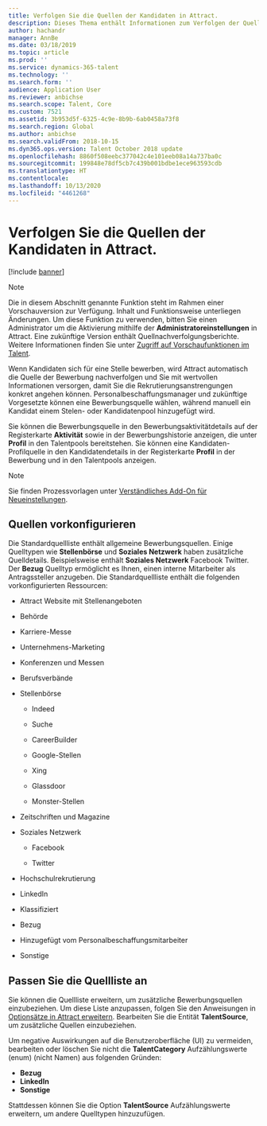 ```yaml
---
title: Verfolgen Sie die Quellen der Kandidaten in Attract.
description: Dieses Thema enthält Informationen zum Verfolgen der Quelle für Kandidatenprofile und Bewerbungen bereit.
author: hachandr
manager: AnnBe
ms.date: 03/18/2019
ms.topic: article
ms.prod: ''
ms.service: dynamics-365-talent
ms.technology: ''
ms.search.form: ''
audience: Application User
ms.reviewer: anbichse
ms.search.scope: Talent, Core
ms.custom: 7521
ms.assetid: 3b953d5f-6325-4c9e-8b9b-6ab0458a73f8
ms.search.region: Global
ms.author: anbichse
ms.search.validFrom: 2018-10-15
ms.dyn365.ops.version: Talent October 2018 update
ms.openlocfilehash: 8860f508eebc377042c4e101eeb08a14a737ba0c
ms.sourcegitcommit: 199848e78df5cb7c439b001bdbe1ece963593cdb
ms.translationtype: HT
ms.contentlocale: 
ms.lasthandoff: 10/13/2020
ms.locfileid: "4461268"
---
```

# <a name="track-candidate-sources-in-attract"></a>Verfolgen Sie die Quellen der Kandidaten in Attract.

[!include [banner](includes/banner.md)]

> [!NOTE] 
> Die in diesem Abschnitt genannte Funktion steht im Rahmen einer Vorschauversion zur Verfügung. Inhalt und Funktionsweise unterliegen Änderungen. Um diese Funktion zu verwenden, bitten Sie einen Administrator um die Aktivierung mithilfe der **Administratoreinstellungen** in Attract. Eine zukünftige Version enthält Quellnachverfolgungsberichte. Weitere Informationen finden Sie unter [Zugriff auf Vorschaufunktionen im Talent](https://docs.microsoft.com/dynamics365/unified-operations/talent/access-preview-feature).

Wenn Kandidaten sich für eine Stelle bewerben, wird Attract automatisch die Quelle der Bewerbung nachverfolgen und Sie mit wertvollen Informationen versorgen, damit Sie die Rekrutierungsanstrengungen konkret angehen können. Personalbeschaffungsmanager und zukünftige Vorgesetzte können eine Bewerbungsquelle wählen, während manuell ein Kandidat einem Stelen- oder Kandidatenpool hinzugefügt wird.

Sie können die Bewerbungsquelle in den Bewerbungsaktivitätdetails auf der Registerkarte **Aktivität** sowie in der Bewerbungshistorie anzeigen, die unter **Profil** in den Talentpools bereitstehen. Sie können eine Kandidaten-Profilquelle in den Kandidatendetails in der Registerkarte **Profil** in der Bewerbung und in den Talentpools anzeigen.

> [!NOTE] 
> Sie finden Prozessvorlagen unter [Verständliches Add-On für Neueinstellungen](https://docs.microsoft.com/dynamics365/unified-operations/talent/attract-comprehensive-hiring).

## <a name="pre-configured-sources"></a>Quellen vorkonfigurieren

Die Standardquellliste enthält allgemeine Bewerbungsquellen. Einige Quelltypen wie **Stellenbörse** und **Soziales Netzwerk** haben zusätzliche Quelldetails. Beispielsweise enthält **Soziales Netzwerk** Facebook Twitter. Der **Bezug** Quelltyp ermöglicht es Ihnen, einen interne Mitarbeiter als Antragssteller anzugeben. Die Standardquellliste enthält die folgenden vorkonfigurierten Ressourcen:

-   Attract Website mit Stellenangeboten

-   Behörde

-   Karriere-Messe

-   Unternehmens-Marketing

-   Konferenzen und Messen

-   Berufsverbände

-   Stellenbörse

    -   Indeed

    -   Suche

    -   CareerBuilder

    -   Google-Stellen

    -   Xing

    -   Glassdoor

    -   Monster-Stellen

-   Zeitschriften und Magazine

-   Soziales Netzwerk

    -   Facebook

    -   Twitter

-   Hochschulrekrutierung

-   LinkedIn

-   Klassifiziert

-   Bezug

-   Hinzugefügt vom Personalbeschaffungsmitarbeiter

-   Sonstige

## <a name="customize-the-source-list"></a>Passen Sie die Quellliste an 

Sie können die Quellliste erweitern, um zusätzliche Bewerbungsquellen einzubeziehen. Um diese Liste anzupassen, folgen Sie den Anweisungen in [Optionsätze in Attract erweitern](https://docs.microsoft.com/dynamics365/unified-operations/talent/extensibility-attract#extending-option-sets-in-attract). Bearbeiten Sie die Entität **TalentSource**, um zusätzliche Quellen einzubeziehen. 

Um negative Auswirkungen auf die Benutzeroberfläche (UI) zu vermeiden, bearbeiten oder löschen Sie nicht die  **TalentCategory** Aufzählungswerte (enum) (nicht Namen) aus folgenden Gründen:

- **Bezug**
- **LinkedIn**
- **Sonstige**

Stattdessen können Sie die Option **TalentSource** Aufzählungswerte erweitern, um andere Quelltypen hinzuzufügen.
